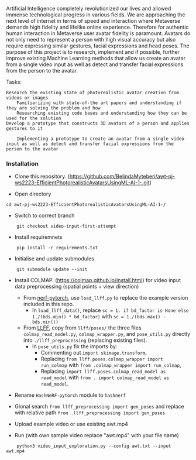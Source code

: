 Artificial Intelligence completely revolutionized our lives and allowed immense technological progress in various fields. We are approaching the next level of internet in terms of speed and interaction where Metaverse demands high fidelity and lifelike online experience. Therefore for authentic human interaction in Metaverse user avatar fidelity is paramount. Avatars do not only need to represent a person with high visual accuracy but also require expressing similar gestures, facial expressions and head poses. The purpose of this project is to research, implement and if possible, further improve existing Machine Learning methods that allow us create an avatar from a single video input as well as detect and transfer facial expressions from the person to the avatar.

Tasks:

    Research the existing state of photorealistic avatar creation from videos or images
        Familiarizing with state-of-the art papers and understanding if they are solving the problem and how
        Researching existing code bases and understanding how they can be used for the solution
    Develop a prototype that constructs 3D avatars of a person and applies gestures to it

        Implementing a prototype to create an avatar from a single video input as well as detect and transfer facial expressions from the person to the avatar

### Installation

* Clone this repository. (https://github.com/BelindaMyteberi/awt-pj-ws2223-EfficientPhotorealisticAvatarsUsingML-AI-1-.git)

* Open directory 
```
cd awt-pj-ws2223-EfficientPhotorealisticAvatarsUsingML-AI-1-/
```
* Switch to correct branch 
```
    git checkout video-input-first-attempt
```

* Install requiremnets
```
    pip install -r requirements.txt
```
* Initialise and update submodules

```
    git submodule update --init
```

* Install COLMAP. (https://colmap.github.io/install.html) for video input data preprocessing (spatial points + view direction)

	* From [nerf-pytorch](https://github.com/yenchenlin/nerf-pytorch), use `load_llff.py` to replace the example version included in this repo.
		* In `load_llff_data()`, replace `sc = 1. if bd_factor is None else 1./(bds.min() * bd_factor)` with `sc = 1./(bds.max() - bds.min())`
	* From [LLFF](https://github.com/Fyusion/LLFF), copy from `llff/poses/` the three files `colmap_read_model.py`, `colmap_wrapper.py`, and `pose_utils.py` directly into `./llff_preprocessing` (replacing existing files).
		* In `pose_utils.py` fix the imports by:
			* Commenting out `import skimage.transform`,
			* Replacing `from llff.poses.colmap_wrapper import run_colmap` with `from .colmap_wrapper import run_colmap`,
			* Replacing `import llff.poses.colmap_read_model as read_model` with `from . import colmap_read_model as read_model`.

* Rename `HashNeRF-pytorch` module to `hashnerf`

* Glonal search `from llff_preprocessing import gen_poses` and replace with relative path `from .llff_preprocessing import gen_poses`

* Upload example video or use existing awt.mp4

* Run (with own sample video replace "awt.mp4" with your file name)

```
    python3 video_input_exploration.py --config awt.txt --input awt.mp4
```







